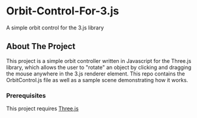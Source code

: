 # Orbit-Control-For-3.js
A simple orbit control for the 3.js library
<!-- About The Porject -->

## About The Project

<!-- Image will go here -->

This project is a simple orbit controller written in Javascript for the Three.js library, which allows the user to "rotate" an object by clicking and dragging the mouse anywhere in the 3.js renderer element. This repo contains the OrbitControl.js file as well as a sample scene demonstrating how it works.

### Prerequisites
This project requires <a href="https://threejs.org/docs/#manual/en/introduction/Installation">Three.js</a>
